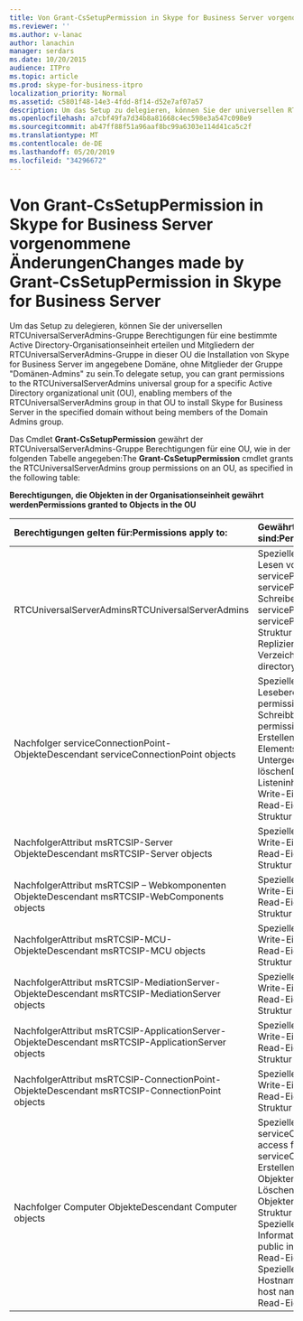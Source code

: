 ```yaml
---
title: Von Grant-CsSetupPermission in Skype for Business Server vorgenommene Änderungen
ms.reviewer: ''
ms.author: v-lanac
author: lanachin
manager: serdars
ms.date: 10/20/2015
audience: ITPro
ms.topic: article
ms.prod: skype-for-business-itpro
localization_priority: Normal
ms.assetid: c5801f48-14e3-4fdd-8f14-d52e7af07a57
description: Um das Setup zu delegieren, können Sie der universellen RTCUniversalServerAdmins-Gruppe Berechtigungen für eine bestimmte Active Directory-Organisationseinheit erteilen und Mitgliedern der RTCUniversalServerAdmins-Gruppe in dieser OU die Installation von Skype for Business Server im angegebene Domäne, ohne Mitglieder der Gruppe "Domänen-Admins" zu sein.
ms.openlocfilehash: a7cbf49fa7d34b8a81668c4ec598e3a547c098e9
ms.sourcegitcommit: ab47ff88f51a96aaf8bc99a6303e114d41ca5c2f
ms.translationtype: MT
ms.contentlocale: de-DE
ms.lasthandoff: 05/20/2019
ms.locfileid: "34296672"
---
```

# <a name="changes-made-by-grant-cssetuppermission-in-skype-for-business-server"></a><span data-ttu-id="7a924-103">Von Grant-CsSetupPermission in Skype for Business Server vorgenommene Änderungen</span><span class="sxs-lookup"><span data-stu-id="7a924-103">Changes made by Grant-CsSetupPermission in Skype for Business Server</span></span>
 
<span data-ttu-id="7a924-104">Um das Setup zu delegieren, können Sie der universellen RTCUniversalServerAdmins-Gruppe Berechtigungen für eine bestimmte Active Directory-Organisationseinheit erteilen und Mitgliedern der RTCUniversalServerAdmins-Gruppe in dieser OU die Installation von Skype for Business Server im angegebene Domäne, ohne Mitglieder der Gruppe "Domänen-Admins" zu sein.</span><span class="sxs-lookup"><span data-stu-id="7a924-104">To delegate setup, you can grant permissions to the RTCUniversalServerAdmins universal group for a specific Active Directory organizational unit (OU), enabling members of the RTCUniversalServerAdmins group in that OU to install Skype for Business Server in the specified domain without being members of the Domain Admins group.</span></span> 
  
<span data-ttu-id="7a924-105">Das Cmdlet **Grant-CsSetupPermission** gewährt der RTCUniversalServerAdmins-Gruppe Berechtigungen für eine OU, wie in der folgenden Tabelle angegeben:</span><span class="sxs-lookup"><span data-stu-id="7a924-105">The **Grant-CsSetupPermission** cmdlet grants the RTCUniversalServerAdmins group permissions on an OU, as specified in the following table:</span></span>
  
<span data-ttu-id="7a924-106">**Berechtigungen, die Objekten in der Organisationseinheit gewährt werden**</span><span class="sxs-lookup"><span data-stu-id="7a924-106">**Permissions granted to Objects in the OU**</span></span>

|<span data-ttu-id="7a924-107">**Berechtigungen gelten für:**</span><span class="sxs-lookup"><span data-stu-id="7a924-107">**Permissions apply to:**</span></span>|<span data-ttu-id="7a924-108">**Gewährte Berechtigungen sind:**</span><span class="sxs-lookup"><span data-stu-id="7a924-108">**Permissions granted are:**</span></span>|
|:-----|:-----|
|<span data-ttu-id="7a924-109">RTCUniversalServerAdmins</span><span class="sxs-lookup"><span data-stu-id="7a924-109">RTCUniversalServerAdmins</span></span>  <br/> | <span data-ttu-id="7a924-110">Spezieller Zugriff:</span><span class="sxs-lookup"><span data-stu-id="7a924-110">Special access:</span></span> <br/>  <span data-ttu-id="7a924-111">Lesen von servicePrincipalName</span><span class="sxs-lookup"><span data-stu-id="7a924-111">Read servicePrincipalName</span></span> <br/>  <span data-ttu-id="7a924-112">Schreiben von servicePrincipalName</span><span class="sxs-lookup"><span data-stu-id="7a924-112">Write servicePrincipalName</span></span> <br/>  <span data-ttu-id="7a924-113">Struktur löschen</span><span class="sxs-lookup"><span data-stu-id="7a924-113">Delete tree</span></span> <br/>  <span data-ttu-id="7a924-114">Replizieren von Verzeichnisänderungen</span><span class="sxs-lookup"><span data-stu-id="7a924-114">Replicating directory changes</span></span> <br/> |
|<span data-ttu-id="7a924-115">Nachfolger serviceConnectionPoint-Objekte</span><span class="sxs-lookup"><span data-stu-id="7a924-115">Descendant serviceConnectionPoint objects</span></span>  <br/> | <span data-ttu-id="7a924-116">Spezieller Zugriff:</span><span class="sxs-lookup"><span data-stu-id="7a924-116">Special access:</span></span> <br/>  <span data-ttu-id="7a924-117">Leseberechtigungen</span><span class="sxs-lookup"><span data-stu-id="7a924-117">Read permissions</span></span> <br/>  <span data-ttu-id="7a924-118">Schreibberechtigungen</span><span class="sxs-lookup"><span data-stu-id="7a924-118">Write permissions</span></span> <br/>  <span data-ttu-id="7a924-119">Erstellen eines untergeordneten Elements</span><span class="sxs-lookup"><span data-stu-id="7a924-119">Create child</span></span> <br/>  <span data-ttu-id="7a924-120">Untergeordnetes Element löschen</span><span class="sxs-lookup"><span data-stu-id="7a924-120">Delete child</span></span> <br/>  <span data-ttu-id="7a924-121">Listeninhalt</span><span class="sxs-lookup"><span data-stu-id="7a924-121">List contents</span></span> <br/>  <span data-ttu-id="7a924-122">Write-Eigenschaft</span><span class="sxs-lookup"><span data-stu-id="7a924-122">Write property</span></span> <br/>  <span data-ttu-id="7a924-123">Read-Eigenschaft</span><span class="sxs-lookup"><span data-stu-id="7a924-123">Read property</span></span> <br/>  <span data-ttu-id="7a924-124">Struktur löschen</span><span class="sxs-lookup"><span data-stu-id="7a924-124">Delete tree</span></span> <br/> |
|<span data-ttu-id="7a924-125">NachfolgerAttribut msRTCSIP-Server Objekte</span><span class="sxs-lookup"><span data-stu-id="7a924-125">Descendant msRTCSIP-Server objects</span></span>  <br/> | <span data-ttu-id="7a924-126">Spezieller Zugriff:</span><span class="sxs-lookup"><span data-stu-id="7a924-126">Special access:</span></span> <br/>  <span data-ttu-id="7a924-127">Write-Eigenschaft</span><span class="sxs-lookup"><span data-stu-id="7a924-127">Write property</span></span> <br/>  <span data-ttu-id="7a924-128">Read-Eigenschaft</span><span class="sxs-lookup"><span data-stu-id="7a924-128">Read property</span></span> <br/>  <span data-ttu-id="7a924-129">Struktur löschen</span><span class="sxs-lookup"><span data-stu-id="7a924-129">Delete tree</span></span> <br/> |
|<span data-ttu-id="7a924-130">NachfolgerAttribut msRTCSIP – Webkomponenten Objekte</span><span class="sxs-lookup"><span data-stu-id="7a924-130">Descendant msRTCSIP-WebComponents objects</span></span>  <br/> | <span data-ttu-id="7a924-131">Spezieller Zugriff:</span><span class="sxs-lookup"><span data-stu-id="7a924-131">Special access:</span></span> <br/>  <span data-ttu-id="7a924-132">Write-Eigenschaft</span><span class="sxs-lookup"><span data-stu-id="7a924-132">Write property</span></span> <br/>  <span data-ttu-id="7a924-133">Read-Eigenschaft</span><span class="sxs-lookup"><span data-stu-id="7a924-133">Read property</span></span> <br/>  <span data-ttu-id="7a924-134">Struktur löschen</span><span class="sxs-lookup"><span data-stu-id="7a924-134">Delete tree</span></span> <br/> |
|<span data-ttu-id="7a924-135">NachfolgerAttribut msRTCSIP-MCU-Objekte</span><span class="sxs-lookup"><span data-stu-id="7a924-135">Descendant msRTCSIP-MCU objects</span></span>  <br/> | <span data-ttu-id="7a924-136">Spezieller Zugriff:</span><span class="sxs-lookup"><span data-stu-id="7a924-136">Special access:</span></span> <br/>  <span data-ttu-id="7a924-137">Write-Eigenschaft</span><span class="sxs-lookup"><span data-stu-id="7a924-137">Write property</span></span> <br/>  <span data-ttu-id="7a924-138">Read-Eigenschaft</span><span class="sxs-lookup"><span data-stu-id="7a924-138">Read property</span></span> <br/>  <span data-ttu-id="7a924-139">Struktur löschen</span><span class="sxs-lookup"><span data-stu-id="7a924-139">Delete tree</span></span> <br/> |
|<span data-ttu-id="7a924-140">NachfolgerAttribut msRTCSIP-MediationServer-Objekte</span><span class="sxs-lookup"><span data-stu-id="7a924-140">Descendant msRTCSIP-MediationServer objects</span></span>  <br/> | <span data-ttu-id="7a924-141">Spezieller Zugriff:</span><span class="sxs-lookup"><span data-stu-id="7a924-141">Special access:</span></span> <br/>  <span data-ttu-id="7a924-142">Write-Eigenschaft</span><span class="sxs-lookup"><span data-stu-id="7a924-142">Write property</span></span> <br/>  <span data-ttu-id="7a924-143">Read-Eigenschaft</span><span class="sxs-lookup"><span data-stu-id="7a924-143">Read property</span></span> <br/>  <span data-ttu-id="7a924-144">Struktur löschen</span><span class="sxs-lookup"><span data-stu-id="7a924-144">Delete tree</span></span> <br/> |
|<span data-ttu-id="7a924-145">NachfolgerAttribut msRTCSIP-ApplicationServer-Objekte</span><span class="sxs-lookup"><span data-stu-id="7a924-145">Descendant msRTCSIP-ApplicationServer objects</span></span>  <br/> | <span data-ttu-id="7a924-146">Spezieller Zugriff:</span><span class="sxs-lookup"><span data-stu-id="7a924-146">Special access:</span></span> <br/>  <span data-ttu-id="7a924-147">Write-Eigenschaft</span><span class="sxs-lookup"><span data-stu-id="7a924-147">Write property</span></span> <br/>  <span data-ttu-id="7a924-148">Read-Eigenschaft</span><span class="sxs-lookup"><span data-stu-id="7a924-148">Read property</span></span> <br/>  <span data-ttu-id="7a924-149">Struktur löschen</span><span class="sxs-lookup"><span data-stu-id="7a924-149">Delete tree</span></span> <br/> |
|<span data-ttu-id="7a924-150">NachfolgerAttribut msRTCSIP-ConnectionPoint-Objekte</span><span class="sxs-lookup"><span data-stu-id="7a924-150">Descendant msRTCSIP-ConnectionPoint objects</span></span>  <br/> | <span data-ttu-id="7a924-151">Spezieller Zugriff:</span><span class="sxs-lookup"><span data-stu-id="7a924-151">Special access:</span></span> <br/>  <span data-ttu-id="7a924-152">Write-Eigenschaft</span><span class="sxs-lookup"><span data-stu-id="7a924-152">Write property</span></span> <br/>  <span data-ttu-id="7a924-153">Read-Eigenschaft</span><span class="sxs-lookup"><span data-stu-id="7a924-153">Read property</span></span> <br/>  <span data-ttu-id="7a924-154">Struktur löschen</span><span class="sxs-lookup"><span data-stu-id="7a924-154">Delete tree</span></span> <br/> |
|<span data-ttu-id="7a924-155">Nachfolger Computer Objekte</span><span class="sxs-lookup"><span data-stu-id="7a924-155">Descendant Computer objects</span></span>  <br/> | <span data-ttu-id="7a924-156">Spezieller Zugriff für serviceConnectionPoint:</span><span class="sxs-lookup"><span data-stu-id="7a924-156">Special access for serviceConnectionPoint:</span></span> <br/>  <span data-ttu-id="7a924-157">Erstellen von untergeordneten Objekten</span><span class="sxs-lookup"><span data-stu-id="7a924-157">Create child objects</span></span> <br/>  <span data-ttu-id="7a924-158">Löschen von untergeordneten Objekten</span><span class="sxs-lookup"><span data-stu-id="7a924-158">Delete child objects</span></span> <br/>  <span data-ttu-id="7a924-159">Struktur löschen</span><span class="sxs-lookup"><span data-stu-id="7a924-159">Delete tree</span></span> <br/>  <span data-ttu-id="7a924-160">Spezieller Zugriff für öffentliche Informationen:</span><span class="sxs-lookup"><span data-stu-id="7a924-160">Special access for public information:</span></span> <br/>  <span data-ttu-id="7a924-161">Read-Eigenschaft</span><span class="sxs-lookup"><span data-stu-id="7a924-161">Read property</span></span> <br/>  <span data-ttu-id="7a924-162">Spezieller Zugriff auf den DNS-Hostname:</span><span class="sxs-lookup"><span data-stu-id="7a924-162">Special access for DNS host name:</span></span> <br/>  <span data-ttu-id="7a924-163">Read-Eigenschaft</span><span class="sxs-lookup"><span data-stu-id="7a924-163">Read property</span></span> <br/> |
   


